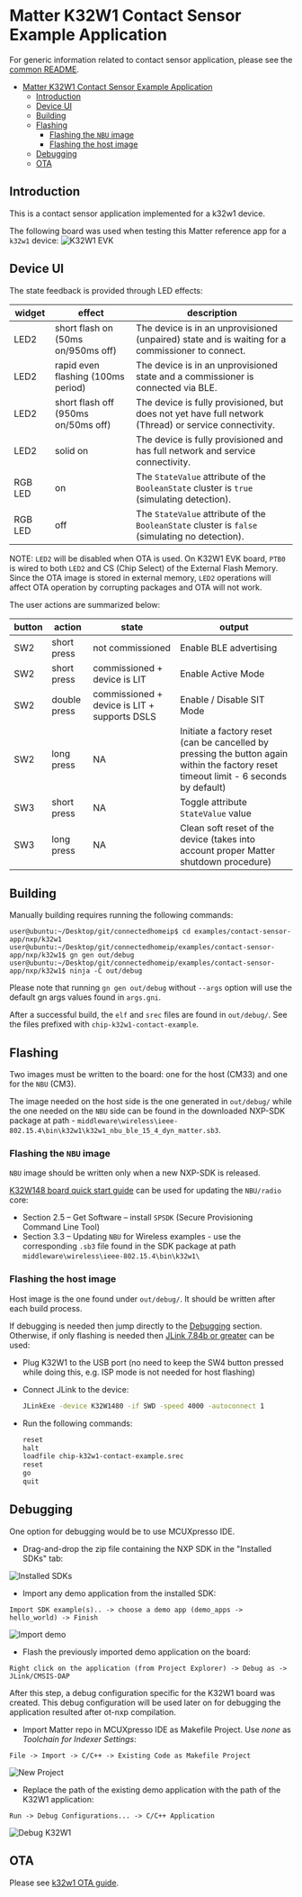 ﻿# Matter K32W1 Contact Sensor Example Application

For generic information related to contact sensor application, please see the
[common README](https://github.com/project-chip/connectedhomeip/blob/master/README.md).

-   [Matter K32W1 Contact Sensor Example Application](#matter-k32w1-contact-sensor-example-application)
    -   [Introduction](#introduction)
    -   [Device UI](#device-ui)
    -   [Building](#building)
    -   [Flashing](#flashing)
        -   [Flashing the `NBU` image](#flashing-the-nbu-image)
        -   [Flashing the host image](#flashing-the-host-image)
    -   [Debugging](#debugging)
    -   [OTA](#ota)

## Introduction

This is a contact sensor application implemented for a k32w1 device.

The following board was used when testing this Matter reference app for a
`k32w1` device:
![K32W1 EVK](../../../platform/nxp/mcxw71_k32w1/doc/images/k32w1-evk.jpg)

## Device UI

The state feedback is provided through LED effects:

| widget  | effect                              | description                                                                                           |
| ------- | ----------------------------------- | ----------------------------------------------------------------------------------------------------- |
| LED2    | short flash on (50ms on/950ms off)  | The device is in an unprovisioned (unpaired) state and is waiting for a commissioner to connect.      |
| LED2    | rapid even flashing (100ms period)  | The device is in an unprovisioned state and a commissioner is connected via BLE.                      |
| LED2    | short flash off (950ms on/50ms off) | The device is fully provisioned, but does not yet have full network (Thread) or service connectivity. |
| LED2    | solid on                            | The device is fully provisioned and has full network and service connectivity.                        |
| RGB LED | on                                  | The `StateValue` attribute of the `BooleanState` cluster is `true` (simulating detection).            |
| RGB LED | off                                 | The `StateValue` attribute of the `BooleanState` cluster is `false` (simulating no detection).        |

NOTE: `LED2` will be disabled when OTA is used. On K32W1 EVK board, `PTB0` is
wired to both `LED2` and CS (Chip Select) of the External Flash Memory. Since
the OTA image is stored in external memory, `LED2` operations will affect OTA
operation by corrupting packages and OTA will not work.

The user actions are summarized below:

| button | action       | state                                        | output                                                                                                                                 |
| ------ | ------------ | -------------------------------------------- | -------------------------------------------------------------------------------------------------------------------------------------- |
| SW2    | short press  | not commissioned                             | Enable BLE advertising                                                                                                                 |
| SW2    | short press  | commissioned + device is LIT                 | Enable Active Mode                                                                                                                     |
| SW2    | double press | commissioned + device is LIT + supports DSLS | Enable / Disable SIT Mode                                                                                                              |
| SW2    | long press   | NA                                           | Initiate a factory reset (can be cancelled by pressing the button again within the factory reset timeout limit - 6 seconds by default) |
| SW3    | short press  | NA                                           | Toggle attribute `StateValue` value                                                                                                    |
| SW3    | long press   | NA                                           | Clean soft reset of the device (takes into account proper Matter shutdown procedure)                                                   |

## Building

Manually building requires running the following commands:

```
user@ubuntu:~/Desktop/git/connectedhomeip$ cd examples/contact-sensor-app/nxp/k32w1
user@ubuntu:~/Desktop/git/connectedhomeip/examples/contact-sensor-app/nxp/k32w1$ gn gen out/debug
user@ubuntu:~/Desktop/git/connectedhomeip/examples/contact-sensor-app/nxp/k32w1$ ninja -C out/debug
```

Please note that running `gn gen out/debug` without `--args` option will use the
default gn args values found in `args.gni`.

After a successful build, the `elf` and `srec` files are found in `out/debug/`.
See the files prefixed with `chip-k32w1-contact-example`.

## Flashing

Two images must be written to the board: one for the host (CM33) and one for the
`NBU` (CM3).

The image needed on the host side is the one generated in `out/debug/` while the
one needed on the `NBU` side can be found in the downloaded NXP-SDK package at
path -
`middleware\wireless\ieee-802.15.4\bin\k32w1\k32w1_nbu_ble_15_4_dyn_matter.sb3`.

### Flashing the `NBU` image

`NBU` image should be written only when a new NXP-SDK is released.

[K32W148 board quick start guide](https://www.nxp.com/document/guide/getting-started-with-the-k32w148-development-platform:GS-K32W148EVK)
can be used for updating the `NBU/radio` core:

-   Section 2.5 – Get Software – install `SPSDK` (Secure Provisioning Command
    Line Tool)
-   Section 3.3 – Updating `NBU` for Wireless examples - use the corresponding
    `.sb3` file found in the SDK package at path
    `middleware\wireless\ieee-802.15.4\bin\k32w1\`

### Flashing the host image

Host image is the one found under `out/debug/`. It should be written after each
build process.

If debugging is needed then jump directly to the [Debugging](#debugging)
section. Otherwise, if only flashing is needed then
[JLink 7.84b or greater](https://www.segger.com/downloads/jlink/) can be used:

-   Plug K32W1 to the USB port (no need to keep the SW4 button pressed while
    doing this, e.g. ISP mode is not needed for host flashing)

-   Connect JLink to the device:

    ```bash
    JLinkExe -device K32W1480 -if SWD -speed 4000 -autoconnect 1
    ```

-   Run the following commands:
    ```bash
    reset
    halt
    loadfile chip-k32w1-contact-example.srec
    reset
    go
    quit
    ```

## Debugging

One option for debugging would be to use MCUXpresso IDE.

-   Drag-and-drop the zip file containing the NXP SDK in the "Installed SDKs"
    tab:

![Installed SDKs](../../../platform/nxp/mcxw71_k32w1/doc/images/installed_sdks.jpg)

-   Import any demo application from the installed SDK:

```
Import SDK example(s).. -> choose a demo app (demo_apps -> hello_world) -> Finish
```

![Import demo](../../../platform/nxp/mcxw71_k32w1/doc/images/import_demo.jpg)

-   Flash the previously imported demo application on the board:

```
Right click on the application (from Project Explorer) -> Debug as -> JLink/CMSIS-DAP
```

After this step, a debug configuration specific for the K32W1 board was created.
This debug configuration will be used later on for debugging the application
resulted after ot-nxp compilation.

-   Import Matter repo in MCUXpresso IDE as Makefile Project. Use _none_ as
    _Toolchain for Indexer Settings_:

```
File -> Import -> C/C++ -> Existing Code as Makefile Project
```

![New Project](../../../platform/nxp/mcxw71_k32w1/doc/images/new_project.jpg)

-   Replace the path of the existing demo application with the path of the K32W1
    application:

```
Run -> Debug Configurations... -> C/C++ Application
```

![Debug K32W1](../../../platform/nxp/mcxw71_k32w1/doc/images/debug_k32w1.jpg)

## OTA

Please see
[k32w1 OTA guide](../../../../platforms/nxp/nxp_mcxw71_ota_guide.md).
